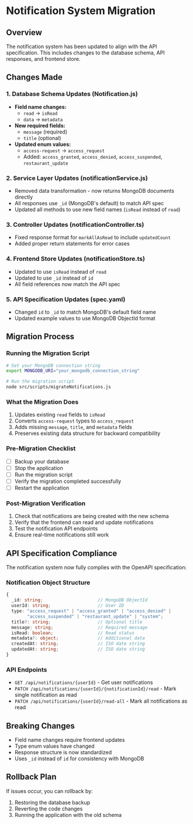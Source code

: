# Notification System Migration

## Overview
The notification system has been updated to align with the API specification. This includes changes to the database schema, API responses, and frontend store.

## Changes Made

### 1. Database Schema Updates (Notification.js)
- **Field name changes:**
  - `read` → `isRead`
  - `data` → `metadata`
- **New required fields:**
  - `message` (required)
  - `title` (optional)
- **Updated enum values:**
  - `access-request` → `access_request`
  - Added: `access_granted`, `access_denied`, `access_suspended`, `restaurant_update`

### 2. Service Layer Updates (notificationService.js)
- Removed data transformation - now returns MongoDB documents directly
- All responses use `_id` (MongoDB's default) to match API spec
- Updated all methods to use new field names (`isRead` instead of `read`)

### 3. Controller Updates (notificationController.ts)
- Fixed response format for `markAllAsRead` to include `updatedCount`
- Added proper return statements for error cases

### 4. Frontend Store Updates (notificationStore.ts)
- Updated to use `isRead` instead of `read`
- Updated to use `_id` instead of `id`
- All field references now match the API spec

### 5. API Specification Updates (spec.yaml)
- Changed `id` to `_id` to match MongoDB's default field name
- Updated example values to use MongoDB ObjectId format

## Migration Process

### Running the Migration Script
```bash
# Set your MongoDB connection string
export MONGODB_URI="your_mongodb_connection_string"

# Run the migration script
node src/scripts/migrateNotifications.js
```

### What the Migration Does
1. Updates existing `read` fields to `isRead`
2. Converts `access-request` types to `access_request`
3. Adds missing `message`, `title`, and `metadata` fields
4. Preserves existing data structure for backward compatibility

### Pre-Migration Checklist
- [ ] Backup your database
- [ ] Stop the application
- [ ] Run the migration script
- [ ] Verify the migration completed successfully
- [ ] Restart the application

### Post-Migration Verification
1. Check that notifications are being created with the new schema
2. Verify that the frontend can read and update notifications
3. Test the notification API endpoints
4. Ensure real-time notifications still work

## API Specification Compliance

The notification system now fully complies with the OpenAPI specification:

### Notification Object Structure
```typescript
{
  _id: string;                     // MongoDB ObjectId
  userId: string;                  // User ID
  type: "access_request" | "access_granted" | "access_denied" | 
        "access_suspended" | "restaurant_update" | "system";
  title?: string;                  // Optional title
  message: string;                 // Required message
  isRead: boolean;                 // Read status
  metadata?: object;               // Additional data
  createdAt: string;               // ISO date string
  updatedAt: string;               // ISO date string
}
```

### API Endpoints
- `GET /api/notifications/{userId}` - Get user notifications
- `PATCH /api/notifications/{userId}/{notificationId}/read` - Mark single notification as read
- `PATCH /api/notifications/{userId}/read-all` - Mark all notifications as read

## Breaking Changes
- Field name changes require frontend updates
- Type enum values have changed
- Response structure is now standardized
- Uses `_id` instead of `id` for consistency with MongoDB

## Rollback Plan
If issues occur, you can rollback by:
1. Restoring the database backup
2. Reverting the code changes
3. Running the application with the old schema 